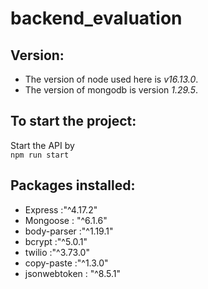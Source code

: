 # backend_evaluation
## Version:
* The version of node used here is _v16.13.0_.
* The version of mongodb is version _1.29.5_.
## To start the project:
Start the API by  
`npm run start`
## Packages installed:
* Express :"^4.17.2"
* Mongoose : "^6.1.6"
* body-parser :"^1.19.1"
* bcrypt :"^5.0.1"
* twilio :"^3.73.0"
* copy-paste :"^1.3.0"
* jsonwebtoken : "^8.5.1"
